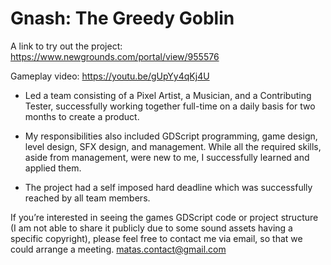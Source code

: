 # Gnash: The Greedy Goblin

A link to try out the project:
https://www.newgrounds.com/portal/view/955576

Gameplay video:
https://youtu.be/gUpYy4qKj4U

- Led a team consisting of a Pixel Artist, a Musician, and a Contributing Tester, successfully working together full-time on a daily basis for two months to create a product.

- My responsibilities also included GDScript programming, game design, level design, SFX design, and management. While all the required skills, aside from management, were new to me, I successfully learned and applied them.

- The project had a self imposed hard deadline which was successfully reached by all team members.

If you’re interested in seeing the games GDScript code or project structure (I am not able to share it publicly due to some sound assets having a specific copyright), please feel free to contact me via email, so that we could arrange a meeting.
matas.contact@gmail.com

